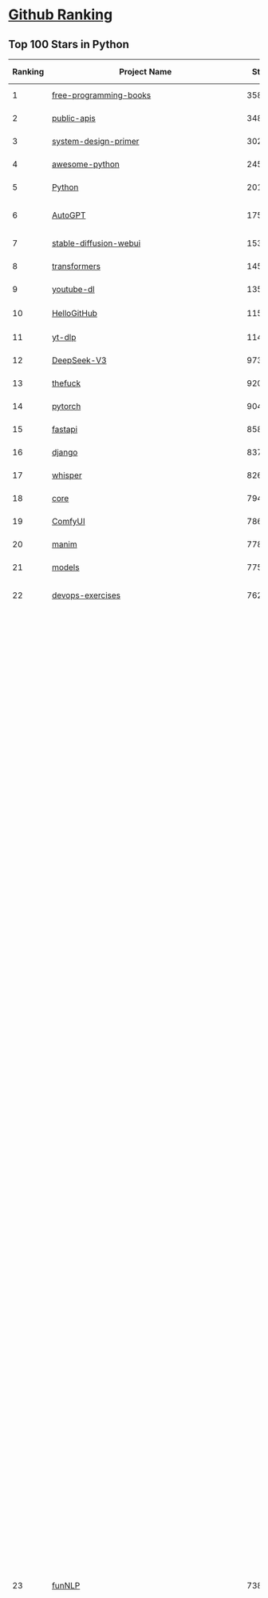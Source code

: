 [Github Ranking](../README.md)
==========

## Top 100 Stars in Python

| Ranking | Project Name | Stars | Forks | Language | Open Issues | Description | Last Commit |
| ------- | ------------ | ----- | ----- | -------- | ----------- | ----------- | ----------- |
| 1 | [free-programming-books](https://github.com/EbookFoundation/free-programming-books) | 358566 | 63476 | Python | 30 | :books: Freely available programming books | 2025-06-01T19:20:36Z |
| 2 | [public-apis](https://github.com/public-apis/public-apis) | 348686 | 36654 | Python | 7 | A collective list of free APIs | 2025-05-20T15:56:34Z |
| 3 | [system-design-primer](https://github.com/donnemartin/system-design-primer) | 302979 | 50179 | Python | 240 | Learn how to design large-scale systems. Prep for the system design interview.  Includes Anki flashcards. | 2025-05-21T11:13:33Z |
| 4 | [awesome-python](https://github.com/vinta/awesome-python) | 245306 | 25740 | Python | 0 | An opinionated list of awesome Python frameworks, libraries, software and resources. | 2024-08-11T17:10:18Z |
| 5 | [Python](https://github.com/TheAlgorithms/Python) | 201035 | 46832 | Python | 67 | All Algorithms implemented in Python | 2025-06-02T17:57:14Z |
| 6 | [AutoGPT](https://github.com/Significant-Gravitas/AutoGPT) | 175818 | 45745 | Python | 141 | AutoGPT is the vision of accessible AI for everyone, to use and to build on. Our mission is to provide the tools, so that you can focus on what matters. | 2025-06-02T23:25:04Z |
| 7 | [stable-diffusion-webui](https://github.com/AUTOMATIC1111/stable-diffusion-webui) | 153118 | 28493 | Python | 2340 | Stable Diffusion web UI | 2025-05-03T06:17:03Z |
| 8 | [transformers](https://github.com/huggingface/transformers) | 145104 | 29197 | Python | 1051 | 🤗 Transformers: State-of-the-art Machine Learning for Pytorch, TensorFlow, and JAX. | 2025-06-02T20:46:37Z |
| 9 | [youtube-dl](https://github.com/ytdl-org/youtube-dl) | 135924 | 10352 | Python | 3648 | Command-line program to download videos from YouTube.com and other video sites | 2025-05-04T11:53:05Z |
| 10 | [HelloGitHub](https://github.com/521xueweihan/HelloGitHub) | 115331 | 10311 | Python | 183 | :octocat: 分享 GitHub 上有趣、入门级的开源项目。Share interesting, entry-level open source projects on GitHub. | 2025-05-28T01:27:55Z |
| 11 | [yt-dlp](https://github.com/yt-dlp/yt-dlp) | 114013 | 8994 | Python | 1567 | A feature-rich command-line audio/video downloader | 2025-06-03T02:29:04Z |
| 12 | [DeepSeek-V3](https://github.com/deepseek-ai/DeepSeek-V3) | 97355 | 15824 | Python | 36 | None | 2025-04-09T01:50:40Z |
| 13 | [thefuck](https://github.com/nvbn/thefuck) | 92092 | 3697 | Python | 280 | Magnificent app which corrects your previous console command. | 2024-07-19T14:56:13Z |
| 14 | [pytorch](https://github.com/pytorch/pytorch) | 90496 | 24314 | Python | 15134 | Tensors and Dynamic neural networks in Python with strong GPU acceleration | 2025-06-03T04:01:58Z |
| 15 | [fastapi](https://github.com/fastapi/fastapi) | 85802 | 7420 | Python | 51 | FastAPI framework, high performance, easy to learn, fast to code, ready for production | 2025-06-02T17:26:52Z |
| 16 | [django](https://github.com/django/django) | 83772 | 32612 | Python | 0 | The Web framework for perfectionists with deadlines. | 2025-06-03T01:26:54Z |
| 17 | [whisper](https://github.com/openai/whisper) | 82678 | 9994 | Python | 0 | Robust Speech Recognition via Large-Scale Weak Supervision | 2025-05-13T18:22:39Z |
| 18 | [core](https://github.com/home-assistant/core) | 79400 | 33882 | Python | 2515 | :house_with_garden: Open source home automation that puts local control and privacy first. | 2025-06-02T22:18:50Z |
| 19 | [ComfyUI](https://github.com/comfyanonymous/ComfyUI) | 78680 | 8655 | Python | 2310 | The most powerful and modular diffusion model GUI, api and backend with a graph/nodes interface. | 2025-06-03T01:57:53Z |
| 20 | [manim](https://github.com/3b1b/manim) | 77820 | 6715 | Python | 443 | Animation engine for explanatory math videos | 2025-03-20T19:00:35Z |
| 21 | [models](https://github.com/tensorflow/models) | 77540 | 45596 | Python | 1073 | Models and examples built with TensorFlow | 2025-05-30T23:13:19Z |
| 22 | [devops-exercises](https://github.com/bregman-arie/devops-exercises) | 76252 | 17025 | Python | 35 | Linux, Jenkins, AWS, SRE, Prometheus, Docker, Python, Ansible, Git, Kubernetes, Terraform, OpenStack, SQL, NoSQL, Azure, GCP, DNS, Elastic, Network, Virtualization. DevOps Interview Questions | 2025-04-24T19:36:05Z |
| 23 | [funNLP](https://github.com/fighting41love/funNLP) | 73806 | 14866 | Python | 33 | 中英文敏感词、语言检测、中外手机/电话归属地/运营商查询、名字推断性别、手机号抽取、身份证抽取、邮箱抽取、中日文人名库、中文缩写库、拆字词典、词汇情感值、停用词、反动词表、暴恐词表、繁简体转换、英文模拟中文发音、汪峰歌词生成器、职业名称词库、同义词库、反义词库、否定词库、汽车品牌词库、汽车零件词库、连续英文切割、各种中文词向量、公司名字大全、古诗词库、IT词库、财经词库、成语词库、地名词库、历史名人词库、诗词词库、医学词库、饮食词库、法律词库、汽车词库、动物词库、中文聊天语料、中文谣言数据、百度中文问答数据集、句子相似度匹配算法集合、bert资源、文本生成&摘要相关工具、cocoNLP信息抽取工具、国内电话号码正则匹配、清华大学XLORE:中英文跨语言百科知识图谱、清华大学人工智能技术系列报告、自然语言生成、NLU太难了系列、自动对联数据及机器人、用户名黑名单列表、罪名法务名词及分类模型、微信公众号语料、cs224n深度学习自然语言处理课程、中文手写汉字识别、中文自然语言处理 语料/数据集、变量命名神器、分词语料库+代码、任务型对话英文数据集、ASR 语音数据集 + 基于深度学习的中文语音识别系统、笑声检测器、Microsoft多语言数字/单位/如日期时间识别包、中华新华字典数据库及api(包括常用歇后语、成语、词语和汉字)、文档图谱自动生成、SpaCy 中文模型、Common Voice语音识别数据集新版、神经网络关系抽取、基于bert的命名实体识别、关键词(Keyphrase)抽取包pke、基于医疗领域知识图谱的问答系统、基于依存句法与语义角色标注的事件三元组抽取、依存句法分析4万句高质量标注数据、cnocr：用来做中文OCR的Python3包、中文人物关系知识图谱项目、中文nlp竞赛项目及代码汇总、中文字符数据、speech-aligner: 从“人声语音”及其“语言文本”产生音素级别时间对齐标注的工具、AmpliGraph: 知识图谱表示学习(Python)库：知识图谱概念链接预测、Scattertext 文本可视化(python)、语言/知识表示工具：BERT & ERNIE、中文对比英文自然语言处理NLP的区别综述、Synonyms中文近义词工具包、HarvestText领域自适应文本挖掘工具（新词发现-情感分析-实体链接等）、word2word：(Python)方便易用的多语言词-词对集：62种语言/3,564个多语言对、语音识别语料生成工具：从具有音频/字幕的在线视频创建自动语音识别(ASR)语料库、构建医疗实体识别的模型（包含词典和语料标注）、单文档非监督的关键词抽取、Kashgari中使用gpt-2语言模型、开源的金融投资数据提取工具、文本自动摘要库TextTeaser: 仅支持英文、人民日报语料处理工具集、一些关于自然语言的基本模型、基于14W歌曲知识库的问答尝试--功能包括歌词接龙and已知歌词找歌曲以及歌曲歌手歌词三角关系的问答、基于Siamese bilstm模型的相似句子判定模型并提供训练数据集和测试数据集、用Transformer编解码模型实现的根据Hacker News文章标题自动生成评论、用BERT进行序列标记和文本分类的模板代码、LitBank：NLP数据集——支持自然语言处理和计算人文学科任务的100部带标记英文小说语料、百度开源的基准信息抽取系统、虚假新闻数据集、Facebook: LAMA语言模型分析，提供Transformer-XL/BERT/ELMo/GPT预训练语言模型的统一访问接口、CommonsenseQA：面向常识的英文QA挑战、中文知识图谱资料、数据及工具、各大公司内部里大牛分享的技术文档 PDF 或者 PPT、自然语言生成SQL语句（英文）、中文NLP数据增强（EDA）工具、英文NLP数据增强工具 、基于医药知识图谱的智能问答系统、京东商品知识图谱、基于mongodb存储的军事领域知识图谱问答项目、基于远监督的中文关系抽取、语音情感分析、中文ULMFiT-情感分析-文本分类-语料及模型、一个拍照做题程序、世界各国大规模人名库、一个利用有趣中文语料库 qingyun 训练出来的中文聊天机器人、中文聊天机器人seqGAN、省市区镇行政区划数据带拼音标注、教育行业新闻语料库包含自动文摘功能、开放了对话机器人-知识图谱-语义理解-自然语言处理工具及数据、中文知识图谱：基于百度百科中文页面-抽取三元组信息-构建中文知识图谱、masr: 中文语音识别-提供预训练模型-高识别率、Python音频数据增广库、中文全词覆盖BERT及两份阅读理解数据、ConvLab：开源多域端到端对话系统平台、中文自然语言处理数据集、基于最新版本rasa搭建的对话系统、基于TensorFlow和BERT的管道式实体及关系抽取、一个小型的证券知识图谱/知识库、复盘所有NLP比赛的TOP方案、OpenCLaP：多领域开源中文预训练语言模型仓库、UER：基于不同语料+编码器+目标任务的中文预训练模型仓库、中文自然语言处理向量合集、基于金融-司法领域(兼有闲聊性质)的聊天机器人、g2pC：基于上下文的汉语读音自动标记模块、Zincbase 知识图谱构建工具包、诗歌质量评价/细粒度情感诗歌语料库、快速转化「中文数字」和「阿拉伯数字」、百度知道问答语料库、基于知识图谱的问答系统、jieba_fast 加速版的jieba、正则表达式教程、中文阅读理解数据集、基于BERT等最新语言模型的抽取式摘要提取、Python利用深度学习进行文本摘要的综合指南、知识图谱深度学习相关资料整理、维基大规模平行文本语料、StanfordNLP 0.2.0：纯Python版自然语言处理包、NeuralNLP-NeuralClassifier：腾讯开源深度学习文本分类工具、端到端的封闭域对话系统、中文命名实体识别：NeuroNER vs. BertNER、新闻事件线索抽取、2019年百度的三元组抽取比赛：“科学空间队”源码、基于依存句法的开放域文本知识三元组抽取和知识库构建、中文的GPT2训练代码、ML-NLP - 机器学习(Machine Learning)NLP面试中常考到的知识点和代码实现、nlp4han:中文自然语言处理工具集(断句/分词/词性标注/组块/句法分析/语义分析/NER/N元语法/HMM/代词消解/情感分析/拼写检查、XLM：Facebook的跨语言预训练语言模型、用基于BERT的微调和特征提取方法来进行知识图谱百度百科人物词条属性抽取、中文自然语言处理相关的开放任务-数据集-当前最佳结果、CoupletAI - 基于CNN+Bi-LSTM+Attention 的自动对对联系统、抽象知识图谱、MiningZhiDaoQACorpus - 580万百度知道问答数据挖掘项目、brat rapid annotation tool: 序列标注工具、大规模中文知识图谱数据：1.4亿实体、数据增强在机器翻译及其他nlp任务中的应用及效果、allennlp阅读理解:支持多种数据和模型、PDF表格数据提取工具 、 Graphbrain：AI开源软件库和科研工具，目的是促进自动意义提取和文本理解以及知识的探索和推断、简历自动筛选系统、基于命名实体识别的简历自动摘要、中文语言理解测评基准，包括代表性的数据集&基准模型&语料库&排行榜、树洞 OCR 文字识别 、从包含表格的扫描图片中识别表格和文字、语声迁移、Python口语自然语言处理工具集(英文)、 similarity：相似度计算工具包，java编写、海量中文预训练ALBERT模型 、Transformers 2.0 、基于大规模音频数据集Audioset的音频增强 、Poplar：网页版自然语言标注工具、图片文字去除，可用于漫画翻译 、186种语言的数字叫法库、Amazon发布基于知识的人-人开放领域对话数据集 、中文文本纠错模块代码、繁简体转换 、 Python实现的多种文本可读性评价指标、类似于人名/地名/组织机构名的命名体识别数据集 、东南大学《知识图谱》研究生课程(资料)、. 英文拼写检查库 、 wwsearch是企业微信后台自研的全文检索引擎、CHAMELEON：深度学习新闻推荐系统元架构 、 8篇论文梳理BERT相关模型进展与反思、DocSearch：免费文档搜索引擎、 LIDA：轻量交互式对话标注工具 、aili - the fastest in-memory index in the East 东半球最快并发索引 、知识图谱车音工作项目、自然语言生成资源大全 、中日韩分词库mecab的Python接口库、中文文本摘要/关键词提取、汉字字符特征提取器 (featurizer)，提取汉字的特征（发音特征、字形特征）用做深度学习的特征、中文生成任务基准测评 、中文缩写数据集、中文任务基准测评 - 代表性的数据集-基准(预训练)模型-语料库-baseline-工具包-排行榜、PySS3：面向可解释AI的SS3文本分类器机器可视化工具 、中文NLP数据集列表、COPE - 格律诗编辑程序、doccano：基于网页的开源协同多语言文本标注工具 、PreNLP：自然语言预处理库、简单的简历解析器，用来从简历中提取关键信息、用于中文闲聊的GPT2模型：GPT2-chitchat、基于检索聊天机器人多轮响应选择相关资源列表(Leaderboards、Datasets、Papers)、(Colab)抽象文本摘要实现集锦(教程 、词语拼音数据、高效模糊搜索工具、NLP数据增广资源集、微软对话机器人框架 、 GitHub Typo Corpus：大规模GitHub多语言拼写错误/语法错误数据集、TextCluster：短文本聚类预处理模块 Short text cluster、面向语音识别的中文文本规范化、BLINK：最先进的实体链接库、BertPunc：基于BERT的最先进标点修复模型、Tokenizer：快速、可定制的文本词条化库、中文语言理解测评基准，包括代表性的数据集、基准(预训练)模型、语料库、排行榜、spaCy 医学文本挖掘与信息提取 、 NLP任务示例项目代码集、 python拼写检查库、chatbot-list - 行业内关于智能客服、聊天机器人的应用和架构、算法分享和介绍、语音质量评价指标(MOSNet, BSSEval, STOI, PESQ, SRMR)、 用138GB语料训练的法文RoBERTa预训练语言模型 、BERT-NER-Pytorch：三种不同模式的BERT中文NER实验、无道词典 - 有道词典的命令行版本，支持英汉互查和在线查询、2019年NLP亮点回顾、 Chinese medical dialogue data 中文医疗对话数据集 、最好的汉字数字(中文数字)-阿拉伯数字转换工具、 基于百科知识库的中文词语多词义/义项获取与特定句子词语语义消歧、awesome-nlp-sentiment-analysis - 情感分析、情绪原因识别、评价对象和评价词抽取、LineFlow：面向所有深度学习框架的NLP数据高效加载器、中文医学NLP公开资源整理 、MedQuAD：(英文)医学问答数据集、将自然语言数字串解析转换为整数和浮点数、Transfer Learning in Natural Language Processing (NLP) 、面向语音识别的中文/英文发音辞典、Tokenizers：注重性能与多功能性的最先进分词器、CLUENER 细粒度命名实体识别 Fine Grained Named Entity Recognition、 基于BERT的中文命名实体识别、中文谣言数据库、NLP数据集/基准任务大列表、nlp相关的一些论文及代码, 包括主题模型、词向量(Word Embedding)、命名实体识别(NER)、文本分类(Text Classificatin)、文本生成(Text Generation)、文本相似性(Text Similarity)计算等，涉及到各种与nlp相关的算法，基于keras和tensorflow 、Python文本挖掘/NLP实战示例、 Blackstone：面向非结构化法律文本的spaCy pipeline和NLP模型通过同义词替换实现文本“变脸” 、中文 预训练 ELECTREA 模型: 基于对抗学习 pretrain Chinese Model 、albert-chinese-ner - 用预训练语言模型ALBERT做中文NER 、基于GPT2的特定主题文本生成/文本增广、开源预训练语言模型合集、多语言句向量包、编码、标记和实现：一种可控高效的文本生成方法、 英文脏话大列表 、attnvis：GPT2、BERT等transformer语言模型注意力交互可视化、CoVoST：Facebook发布的多语种语音-文本翻译语料库，包括11种语言(法语、德语、荷兰语、俄语、西班牙语、意大利语、土耳其语、波斯语、瑞典语、蒙古语和中文)的语音、文字转录及英文译文、Jiagu自然语言处理工具 - 以BiLSTM等模型为基础，提供知识图谱关系抽取 中文分词 词性标注 命名实体识别 情感分析 新词发现 关键词 文本摘要 文本聚类等功能、用unet实现对文档表格的自动检测，表格重建、NLP事件提取文献资源列表 、 金融领域自然语言处理研究资源大列表、CLUEDatasetSearch - 中英文NLP数据集：搜索所有中文NLP数据集，附常用英文NLP数据集 、medical_NER - 中文医学知识图谱命名实体识别 、(哈佛)讲因果推理的免费书、知识图谱相关学习资料/数据集/工具资源大列表、Forte：灵活强大的自然语言处理pipeline工具集 、Python字符串相似性算法库、PyLaia：面向手写文档分析的深度学习工具包、TextFooler：针对文本分类/推理的对抗文本生成模块、Haystack：灵活、强大的可扩展问答(QA)框架、中文关键短语抽取工具 | 2024-05-10T07:38:24Z |
| 24 | [Deep-Live-Cam](https://github.com/hacksider/Deep-Live-Cam) | 70321 | 9946 | Python | 80 | real time face swap and one-click video deepfake with only a single image | 2025-06-01T04:05:04Z |
| 25 | [screenshot-to-code](https://github.com/abi/screenshot-to-code) | 70061 | 8650 | Python | 100 | Drop in a screenshot and convert it to clean code (HTML/Tailwind/React/Vue) | 2025-06-02T20:19:00Z |
| 26 | [flask](https://github.com/pallets/flask) | 69659 | 16459 | Python | 3 | The Python micro framework for building web applications. | 2025-05-20T16:30:06Z |
| 27 | [d2l-zh](https://github.com/d2l-ai/d2l-zh) | 69656 | 11655 | Python | 0 | 《动手学深度学习》：面向中文读者、能运行、可讨论。中英文版被70多个国家的500多所大学用于教学。 | 2024-07-30T09:32:19Z |
| 28 | [gpt_academic](https://github.com/binary-husky/gpt_academic) | 68642 | 8351 | Python | 257 | 为GPT/GLM等LLM大语言模型提供实用化交互接口，特别优化论文阅读/润色/写作体验，模块化设计，支持自定义快捷按钮&函数插件，支持Python和C++等项目剖析&自译解功能，PDF/LaTex论文翻译&总结功能，支持并行问询多种LLM模型，支持chatglm3等本地模型。接入通义千问, deepseekcoder, 讯飞星火, 文心一言, llama2, rwkv, claude2, moss等。 | 2025-06-02T17:05:43Z |
| 29 | [awesome-machine-learning](https://github.com/josephmisiti/awesome-machine-learning) | 68293 | 14936 | Python | 0 | A curated list of awesome Machine Learning frameworks, libraries and software. | 2025-05-26T14:46:18Z |
| 30 | [langflow](https://github.com/langflow-ai/langflow) | 68280 | 6691 | Python | 410 | Langflow is a powerful tool for building and deploying AI-powered agents and workflows. | 2025-06-03T03:22:16Z |
| 31 | [cpython](https://github.com/python/cpython) | 67332 | 32059 | Python | 7207 | The Python programming language | 2025-06-02T23:40:41Z |
| 32 | [sherlock](https://github.com/sherlock-project/sherlock) | 65836 | 7564 | Python | 95 | Hunt down social media accounts by username across social networks | 2025-05-06T09:55:10Z |
| 33 | [PayloadsAllTheThings](https://github.com/swisskyrepo/PayloadsAllTheThings) | 65772 | 15410 | Python | 0 | A list of useful payloads and bypass for Web Application Security and Pentest/CTF | 2025-05-22T20:33:07Z |
| 34 | [ansible](https://github.com/ansible/ansible) | 65223 | 24027 | Python | 559 | Ansible is a radically simple IT automation platform that makes your applications and systems easier to deploy and maintain. Automate everything from code deployment to network configuration to cloud management, in a language that approaches plain English, using SSH, with no agents to install on remote systems. https://docs.ansible.com. | 2025-06-03T01:31:20Z |
| 35 | [gpt4free](https://github.com/xtekky/gpt4free) | 64369 | 13645 | Python | 15 | The official gpt4free repository \| various collection of powerful language models \| o4, o3 and deepseek r1, gpt-4.1, gemini 2.5 | 2025-06-02T22:24:31Z |
| 36 | [new-pac](https://github.com/Alvin9999/new-pac) | 63173 | 10005 | Python | 425 | 翻墙-科学上网、自由上网、免费科学上网、免费翻墙、fanqiang、油管youtube/视频下载、软件、VPN、一键翻墙浏览器，vps一键搭建翻墙服务器脚本/教程，免费shadowsocks/ss/ssr/v2ray/goflyway账号/节点，翻墙梯子，电脑、手机、iOS、安卓、windows、Mac、Linux、路由器翻墙、科学上网、youtube视频下载、youtube油管镜像/免翻墙网站、美区apple id共享账号、翻墙-科学上网-梯子 | 2025-06-03T03:53:14Z |
| 37 | [keras](https://github.com/keras-team/keras) | 63073 | 19588 | Python | 250 | Deep Learning for humans | 2025-06-02T23:56:41Z |
| 38 | [scikit-learn](https://github.com/scikit-learn/scikit-learn) | 62220 | 25889 | Python | 1590 | scikit-learn: machine learning in Python | 2025-06-02T15:48:10Z |
| 39 | [browser-use](https://github.com/browser-use/browser-use) | 62199 | 6986 | Python | 399 | 🌐 Make websites accessible for AI agents. Automate tasks online with ease. | 2025-06-03T00:36:51Z |
| 40 | [annotated_deep_learning_paper_implementations](https://github.com/labmlai/annotated_deep_learning_paper_implementations) | 60859 | 6146 | Python | 31 | 🧑‍🏫 60+ Implementations/tutorials of deep learning papers with side-by-side notes 📝; including transformers (original, xl, switch, feedback, vit, ...), optimizers (adam, adabelief, sophia, ...), gans(cyclegan, stylegan2, ...), 🎮 reinforcement learning (ppo, dqn), capsnet, distillation, ... 🧠 | 2024-08-24T09:18:59Z |
| 41 | [open-interpreter](https://github.com/OpenInterpreter/open-interpreter) | 59581 | 5069 | Python | 219 | A natural language interface for computers | 2025-04-23T07:18:30Z |
| 42 | [localstack](https://github.com/localstack/localstack) | 59155 | 4159 | Python | 251 | 💻 A fully functional local AWS cloud stack. Develop and test your cloud & Serverless apps offline | 2025-06-03T00:07:03Z |
| 43 | [markitdown](https://github.com/microsoft/markitdown) | 58341 | 3007 | Python | 205 | Python tool for converting files and office documents to Markdown. | 2025-05-28T22:22:20Z |
| 44 | [llama](https://github.com/meta-llama/llama) | 58316 | 9783 | Python | 434 | Inference code for Llama models | 2025-01-26T21:42:26Z |
| 45 | [OpenHands](https://github.com/All-Hands-AI/OpenHands) | 57156 | 6458 | Python | 234 | 🙌 OpenHands: Code Less, Make More | 2025-06-03T03:40:28Z |
| 46 | [MetaGPT](https://github.com/FoundationAgents/MetaGPT) | 56078 | 6694 | Python | 31 | 🌟 The Multi-Agent Framework: First AI Software Company, Towards Natural Language Programming | 2025-05-16T13:18:18Z |
| 47 | [private-gpt](https://github.com/zylon-ai/private-gpt) | 55964 | 7489 | Python | 247 | Interact with your documents using the power of GPT, 100% privately, no data leaks | 2024-11-13T19:30:32Z |
| 48 | [you-get](https://github.com/soimort/you-get) | 55663 | 9756 | Python | 0 | :arrow_double_down: Dumb downloader that scrapes the web | 2025-04-27T15:33:25Z |
| 49 | [scrapy](https://github.com/scrapy/scrapy) | 55431 | 10826 | Python | 452 | Scrapy, a fast high-level web crawling & scraping framework for Python. | 2025-06-02T15:00:17Z |
| 50 | [face_recognition](https://github.com/ageitgey/face_recognition) | 54843 | 13613 | Python | 771 | The world's simplest facial recognition api for Python and the command line | 2024-08-21T06:22:36Z |
| 51 | [Real-Time-Voice-Cloning](https://github.com/CorentinJ/Real-Time-Voice-Cloning) | 54381 | 8991 | Python | 201 | Clone a voice in 5 seconds to generate arbitrary speech in real-time | 2025-05-30T11:41:05Z |
| 52 | [gpt-engineer](https://github.com/AntonOsika/gpt-engineer) | 54268 | 7154 | Python | 24 | CLI platform to experiment with codegen. Precursor to: https://lovable.dev | 2025-05-14T10:15:10Z |
| 53 | [yolov5](https://github.com/ultralytics/yolov5) | 54051 | 16947 | Python | 242 | YOLOv5 🚀 in PyTorch > ONNX > CoreML > TFLite | 2025-05-20T20:08:20Z |
| 54 | [faceswap](https://github.com/deepfakes/faceswap) | 54051 | 13410 | Python | 31 | Deepfakes Software For All | 2025-05-21T16:58:55Z |
| 55 | [openpilot](https://github.com/commaai/openpilot) | 54024 | 9782 | Python | 129 | openpilot is an operating system for robotics. Currently, it upgrades the driver assistance system on 300+ supported cars. | 2025-06-03T03:53:23Z |
| 56 | [requests](https://github.com/psf/requests) | 52921 | 9474 | Python | 196 | A simple, yet elegant, HTTP library. | 2025-06-01T18:07:17Z |
| 57 | [hackingtool](https://github.com/Z4nzu/hackingtool) | 52641 | 5672 | Python | 51 | ALL IN ONE Hacking Tool For Hackers | 2025-03-03T15:17:19Z |
| 58 | [rich](https://github.com/Textualize/rich) | 52229 | 1840 | Python | 211 | Rich is a Python library for rich text and beautiful formatting in the terminal. | 2025-05-19T17:03:50Z |
| 59 | [LLaMA-Factory](https://github.com/hiyouga/LLaMA-Factory) | 51348 | 6208 | Python | 484 | Unified Efficient Fine-Tuning of 100+ LLMs & VLMs (ACL 2024) | 2025-05-31T19:54:55Z |
| 60 | [servers](https://github.com/modelcontextprotocol/servers) | 50844 | 5822 | Python | 205 | Model Context Protocol Servers | 2025-06-03T03:59:06Z |
| 61 | [grok-1](https://github.com/xai-org/grok-1) | 50300 | 8352 | Python | 0 | Grok open release | 2024-08-30T04:17:25Z |
| 62 | [PaddleOCR](https://github.com/PaddlePaddle/PaddleOCR) | 49886 | 8275 | Python | 120 | Awesome multilingual OCR toolkits based on PaddlePaddle (practical ultra lightweight OCR system, support 80+ languages recognition, provide data annotation and synthesis tools, support training and deployment among server, mobile, embedded and IoT devices) | 2025-06-03T03:51:20Z |
| 63 | [vllm](https://github.com/vllm-project/vllm) | 48720 | 7738 | Python | 1871 | A high-throughput and memory-efficient inference and serving engine for LLMs | 2025-06-03T03:47:47Z |
| 64 | [professional-programming](https://github.com/charlax/professional-programming) | 47655 | 3788 | Python | 0 | A collection of learning resources for curious software engineers | 2025-05-31T16:11:00Z |
| 65 | [big-list-of-naughty-strings](https://github.com/minimaxir/big-list-of-naughty-strings) | 47198 | 2157 | Python | 69 | The Big List of Naughty Strings is a list of strings which have a high probability of causing issues when used as user-input data. | 2024-04-18T03:26:59Z |
| 66 | [GPT-SoVITS](https://github.com/RVC-Boss/GPT-SoVITS) | 47089 | 5182 | Python | 822 | 1 min voice data can also be used to train a good TTS model! (few shot voice cloning) | 2025-06-03T02:29:58Z |
| 67 | [30-Days-Of-Python](https://github.com/Asabeneh/30-Days-Of-Python) | 46629 | 8901 | Python | 53 | 30 days of Python programming challenge is a step-by-step guide to learn the Python programming language in 30 days. This challenge may take more than100 days, follow your own pace.  These videos may help too: https://www.youtube.com/channel/UC7PNRuno1rzYPb1xLa4yktw | 2025-03-19T15:23:18Z |
| 68 | [OpenManus](https://github.com/FoundationAgents/OpenManus) | 46377 | 8110 | Python | 438 | No fortress, purely open ground.  OpenManus is Coming. | 2025-06-02T08:05:34Z |
| 69 | [pandas](https://github.com/pandas-dev/pandas) | 45593 | 18546 | Python | 3628 | Flexible and powerful data analysis / manipulation library for Python, providing labeled data structures similar to R data.frame objects, statistical functions, and much more | 2025-06-02T17:02:26Z |
| 70 | [autogen](https://github.com/microsoft/autogen) | 45441 | 6872 | Python | 504 | A programming framework for agentic AI 🤖 PyPi: autogen-agentchat Discord: https://aka.ms/autogen-discord Office Hour: https://aka.ms/autogen-officehour | 2025-06-02T19:11:26Z |
| 71 | [Fooocus](https://github.com/lllyasviel/Fooocus) | 45167 | 7071 | Python | 209 | Focus on prompting and generating | 2025-01-24T10:55:35Z |
| 72 | [crawl4ai](https://github.com/unclecode/crawl4ai) | 44816 | 4219 | Python | 131 | 🚀🤖 Crawl4AI: Open-source LLM Friendly Web Crawler & Scraper. Don't be shy, join here: https://discord.gg/jP8KfhDhyN | 2025-06-02T18:31:09Z |
| 73 | [text-generation-webui](https://github.com/oobabooga/text-generation-webui) | 43807 | 5646 | Python | 2533 | A Gradio web UI for Large Language Models with support for multiple inference backends. | 2025-06-02T22:03:39Z |
| 74 | [odoo](https://github.com/odoo/odoo) | 43338 | 28064 | Python | 3178 | Odoo. Open Source Apps To Grow Your Business. | 2025-06-03T03:35:00Z |
| 75 | [llama_index](https://github.com/run-llama/llama_index) | 42042 | 6006 | Python | 246 | LlamaIndex is the leading framework for building LLM-powered agents over your data. | 2025-06-03T00:50:32Z |
| 76 | [OpenBB](https://github.com/OpenBB-finance/OpenBB) | 41828 | 3754 | Python | 40 | Investment Research for Everyone, Everywhere. | 2025-06-02T18:19:29Z |
| 77 | [nanoGPT](https://github.com/karpathy/nanoGPT) | 41611 | 6922 | Python | 223 | The simplest, fastest repository for training/finetuning medium-sized GPTs. | 2024-12-09T23:53:04Z |
| 78 | [ultralytics](https://github.com/ultralytics/ultralytics) | 41556 | 8038 | Python | 419 | Ultralytics YOLO11 🚀 | 2025-06-03T02:41:32Z |
| 79 | [python-patterns](https://github.com/faif/python-patterns) | 41468 | 7010 | Python | 11 | A collection of design patterns/idioms in Python | 2025-05-07T15:49:35Z |
| 80 | [stablediffusion](https://github.com/Stability-AI/stablediffusion) | 41069 | 5247 | Python | 248 | High-Resolution Image Synthesis with Latent Diffusion Models | 2024-10-10T21:28:57Z |
| 81 | [ChatGLM-6B](https://github.com/THUDM/ChatGLM-6B) | 41058 | 5219 | Python | 556 | ChatGLM-6B: An Open Bilingual Dialogue Language Model \| 开源双语对话语言模型 | 2024-06-27T04:05:25Z |
| 82 | [sentry](https://github.com/getsentry/sentry) | 41009 | 4359 | Python | 2160 | Developer-first error tracking and performance monitoring | 2025-06-03T03:47:03Z |
| 83 | [diagrams](https://github.com/mingrammer/diagrams) | 40941 | 2628 | Python | 310 | :art: Diagram as Code for prototyping cloud system architectures | 2025-05-11T08:48:47Z |
| 84 | [ColossalAI](https://github.com/hpcaitech/ColossalAI) | 40925 | 4521 | Python | 427 | Making large AI models cheaper, faster and more accessible | 2025-06-03T01:46:06Z |
| 85 | [ailearning](https://github.com/apachecn/ailearning) | 40922 | 11565 | Python | 2 | AiLearning：数据分析+机器学习实战+线性代数+PyTorch+NLTK+TF2 | 2024-11-12T16:21:55Z |
| 86 | [TTS](https://github.com/coqui-ai/TTS) | 40461 | 5201 | Python | 14 | 🐸💬 - a deep learning toolkit for Text-to-Speech, battle-tested in research and production | 2024-08-16T12:07:14Z |
| 87 | [airflow](https://github.com/apache/airflow) | 40369 | 15104 | Python | 1133 | Apache Airflow - A platform to programmatically author, schedule, and monitor workflows | 2025-06-03T03:47:54Z |
| 88 | [black](https://github.com/psf/black) | 40292 | 2579 | Python | 339 | The uncompromising Python code formatter | 2025-05-29T21:10:30Z |
| 89 | [unsloth](https://github.com/unslothai/unsloth) | 39865 | 3150 | Python | 957 | Finetune Qwen3, Llama 4, TTS, DeepSeek-R1 & Gemma 3 LLMs 2x faster with 70% less memory! 🦥 | 2025-06-03T03:32:57Z |
| 90 | [streamlit](https://github.com/streamlit/streamlit) | 39670 | 3482 | Python | 1087 | Streamlit — A faster way to build and share data apps. | 2025-06-02T22:49:43Z |
| 91 | [freqtrade](https://github.com/freqtrade/freqtrade) | 39463 | 7815 | Python | 32 | Free, open source crypto trading bot | 2025-06-03T03:23:17Z |
| 92 | [cheat.sh](https://github.com/chubin/cheat.sh) | 39439 | 1817 | Python | 123 | the only cheat sheet you need | 2025-02-01T13:32:00Z |
| 93 | [mitmproxy](https://github.com/mitmproxy/mitmproxy) | 39330 | 4203 | Python | 325 | An interactive TLS-capable intercepting HTTP proxy for penetration testers and software developers. | 2025-06-01T22:42:10Z |
| 94 | [bert](https://github.com/google-research/bert) | 39194 | 9676 | Python | 791 | TensorFlow code and pre-trained models for BERT | 2024-07-23T23:39:41Z |
| 95 | [Deep-Learning-Papers-Reading-Roadmap](https://github.com/floodsung/Deep-Learning-Papers-Reading-Roadmap) | 39036 | 7350 | Python | 52 | Deep Learning papers reading roadmap for anyone who are eager to learn this amazing tech! | 2022-11-27T13:18:32Z |
| 96 | [DeepSpeed](https://github.com/deepspeedai/DeepSpeed) | 38688 | 4406 | Python | 1066 | DeepSpeed is a deep learning optimization library that makes distributed training and inference easy, efficient, and effective. | 2025-06-02T23:23:17Z |
| 97 | [FastChat](https://github.com/lm-sys/FastChat) | 38688 | 4714 | Python | 829 | An open platform for training, serving, and evaluating large language models. Release repo for Vicuna and Chatbot Arena. | 2025-06-02T15:22:03Z |
| 98 | [gradio](https://github.com/gradio-app/gradio) | 38367 | 2931 | Python | 449 | Build and share delightful machine learning apps, all in Python. 🌟 Star to support our work! | 2025-06-02T21:39:21Z |
| 99 | [quivr](https://github.com/QuivrHQ/quivr) | 37923 | 3638 | Python | 4 | Opiniated RAG for integrating GenAI in your apps 🧠   Focus on your product rather than the RAG. Easy integration in existing products with customisation!  Any LLM: GPT4, Groq, Llama. Any Vectorstore: PGVector, Faiss. Any Files. Anyway you want.  | 2025-06-02T17:05:50Z |
| 100 | [chatgpt-on-wechat](https://github.com/zhayujie/chatgpt-on-wechat) | 37429 | 9264 | Python | 287 | 基于大模型搭建的聊天机器人，同时支持 微信公众号、企业微信应用、飞书、钉钉 等接入，可选择GPT4.1/GPT-4o/GPT-o1/ DeepSeek/Claude/文心一言/讯飞星火/通义千问/ Gemini/GLM-4/Kimi/LinkAI，能处理文本、语音和图片，访问操作系统和互联网，支持基于自有知识库进行定制企业智能客服。 | 2025-05-30T09:06:57Z |

